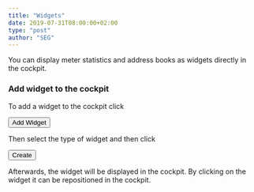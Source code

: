 ```yaml
---
title: "Widgets"
date: 2019-07-31T08:00:00+02:00
type: "post"
author: "SEG"
---
```


You can display meter statistics and address books as widgets directly in the cockpit.

### Add widget to the cockpit

To add a widget to the cockpit click

<button class="btn btn-primary">Add Widget</button>

Then select the type of widget and then click

<button class="btn btn-primary">Create</button>

Afterwards, the widget will be displayed in the cockpit. By clicking on the widget it can be repositioned in the cockpit.